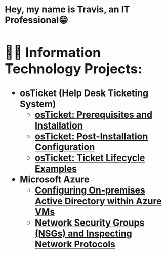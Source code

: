 <h1>Hey, my name is Travis, an <a >IT Professional</<h1>😁

<h2>👨‍💻 Information Technology Projects:</h2>

- <b>osTicket (Help Desk Ticketing System)</b>
  - [osTicket: Prerequisites and Installation](https://github.com/TravisBCC/osticket-prereqs)
  - [osTicket: Post-Installation Configuration](https://github.com/TravisBCC/post-install-config)
  - [osTicket: Ticket Lifecycle Examples](https://github.com/TravisBCC/ticket-lifecycle)
- <b>Microsoft Azure</b>
  - [Configuring On-premises Active Directory within Azure VMs](https://github.com/TravisBCC/configure-ad)
  - [Network Security Groups (NSGs) and Inspecting Network Protocols](https://github.com/TravisBCC/azure-network-protocols)



